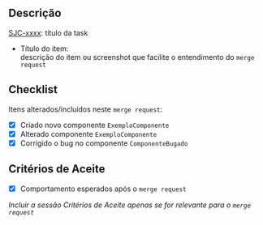 <!-- Develop branch template -->

## Descrição

[SJC-xxxx](https://arcotecnologia.atlassian.net/browse/LMS-xxxx): título da task

- Título do item: \
descrição do item ou screenshot que facilite o entendimento do `merge request`

## Checklist

Itens alterados/incluídos neste `merge request`:

- [x] Criado novo componente `ExemploComponente`
- [x] Alterado componente `ExemploComponente`
- [x] Corrigido o bug no componente `ComponenteBugado`

## Critérios de Aceite

- [x] Comportamento esperados após o  `merge request`

_Incluir a sessão Critérios de Aceite apenas se for relevante para o `merge request`_